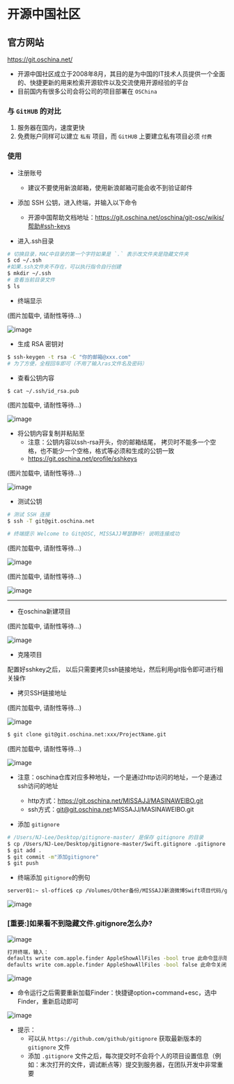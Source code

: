 # 开源中国社区
## 官方网站

https://git.oschina.net/

* 开源中国社区成立于2008年8月，其目的是为中国的IT技术人员提供一个全面的、快捷更新的用来检索开源软件以及交流使用开源经验的平台
* 目前国内有很多公司会将公司的项目部署在 `OSChina`

### 与 `GitHUB` 的对比

1. 服务器在国内，速度更快
2. 免费账户同样可以建立 `私有` 项目，而 `GitHUB` 上要建立私有项目必须 `付费`

### 使用

* 注册账号
    * 建议不要使用新浪邮箱，使用新浪邮箱可能会收不到验证邮件

* 添加 SSH 公钥，进入终端，并输入以下命令

    * 开源中国帮助文档地址：https://git.oschina.net/oschina/git-osc/wikis/帮助#ssh-keys

* 进入.ssh目录
```bash
# 切换目录，MAC中目录的第一个字符如果是 `.` 表示改文件夹是隐藏文件夹
$ cd ~/.ssh
#如果.ssh文件夹不存在，可以执行指令自行创建
$ mkdir ~/.ssh
# 查看当前目录文件
$ ls 
```
* 终端显示


(图片加载中, 请耐性等待...)


 
 ![image](images/CreateProject/进入.ssh目录.png)
 
* 生成 RSA 密钥对
```bash
$ ssh-keygen -t rsa -C "你的邮箱@xxx.com"
# 为了方便，全程回车即可（不用了输入ras文件名及密码）
```

* 查看公钥内容
```bash
$ cat ~/.ssh/id_rsa.pub
```


(图片加载中, 请耐性等待...)


![image](images/CreateProject/密钥.png)

* 将公钥内容复制并粘贴至
    + 注意：公钥内容以ssh-rsa开头，你的邮箱结尾， 拷贝时不能多一个空格，也不能少一个空格，格式等必须和生成的公钥一致
    + https://git.oschina.net/profile/sshkeys


(图片加载中, 请耐性等待...)


![image](images/CreateProject/添加公钥.png)


* 测试公钥

```bash
# 测试 SSH 连接
$ ssh -T git@git.oschina.net

# 终端提示 Welcome to Git@OSC, MISSAJJ琴瑟静听! 说明连接成功
```

(图片加载中, 请耐性等待...)

![image](images/CreateProject/测试公钥.png)

(图片加载中, 请耐性等待...)


![image](images/CreateProject/公钥测试成功.png)


---
* 在oschina新建项目


(图片加载中, 请耐性等待...)


![image](images/CreateProject/创建项目.png)
* 克隆项目

配置好sshkey之后， 以后只需要拷贝ssh链接地址，然后利用git指令即可进行相关操作


- 拷贝SSH链接地址

(图片加载中, 请耐性等待...)

![image](images/CreateProject/拷贝SSH链接地址.png)


```bash
$ git clone git@git.oschina.net:xxx/ProjectName.git
```

(图片加载中, 请耐性等待...)


![image](images/CreateProject/git克隆.png)


*  注意：oschina仓库对应多种地址，一个是通过http访问的地址，一个是通过ssh访问的地址
    + http方式：https://git.oschina.net/MISSAJJ/MASINAWEIBO.git
    + ssh方式：git@git.oschina.net:MISSAJJ/MASINAWEIBO.git


* 添加 `gitignore`
```bash
# /Users/NJ-Lee/Desktop/gitignore-master/ 是保存 gitignore 的目录
$ cp /Users/NJ-Lee/Desktop/gitignore-master/Swift.gitignore .gitignore
$ git add .
$ git commit -m"添加gitignore"
$ git push
```
* 终端添加 `gitignore`的例句
```bash
server01:~ sl-office$ cp /Volumes/Other备份/MISSAJJ新浪微博Swift项目代码/gitignore-master/Swift.gitignore /Volumes/Other备份/MISSAJJ新浪微博Swift项目代码/MASINAWEIBO/.gitignore
```
![image](添加gitignore成功.png)

### [重要:]如果看不到隐藏文件.gitignore怎么办?
 

![image](无隐藏文件.png)

```bash
打开终端，输入：
defaults write com.apple.finder AppleShowAllFiles -bool true 此命令显示隐藏文件
defaults write com.apple.finder AppleShowAllFiles -bool false 此命令关闭显示隐藏文件
```
![image](显示隐藏文件.png)


 + 命令运行之后需要重新加载Finder：快捷键option+command+esc，选中Finder，重新启动即可 


![image](看到隐藏文件.png)
* 提示：
    * 可以从 `https://github.com/github/gitignore` 获取最新版本的 `gitignore` 文件
    * 添加 `.gitignore` 文件之后，每次提交时不会将个人的项目设置信息（例如：末次打开的文件，调试断点等）提交到服务器，在团队开发中非常重要

